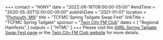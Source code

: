 +++
contact = "N0NY"
date = "2022-06-18T08:00:00-05:00"
#endTime =  "2020-05-30T12:00:00-05:00"
publishDate = "2021-01-01"
location = "[Plymouth, MN](https://www.google.com/maps/place/West+Medicine+Lake+Community+Club/@44.9977916,-93.4325584,17z/)"
title = "TCFMC Spring Tailgate Swap Fest"
linkTitle = "TCFMC Spring Tailgate"
sponsor = "[Twin City FM Club](http://tcfmc.org)"
dates = [ "Regional Hamfests" ]
outputs = [ "HTML" ]
+++
Please visit the 
[ARRL Spring Tailgate Swap Fest page](http://www.arrl.org/hamfests/spring-tailgate-swap-fest)
or the [Twin City FM Club website](https://tcfmc.org/)
for more details.
